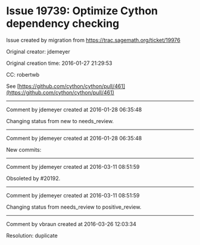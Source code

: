 # Issue 19739: Optimize Cython dependency checking

Issue created by migration from https://trac.sagemath.org/ticket/19976

Original creator: jdemeyer

Original creation time: 2016-01-27 21:29:53

CC:  robertwb

See [https://github.com/cython/cython/pull/461](https://github.com/cython/cython/pull/461)


---

Comment by jdemeyer created at 2016-01-28 06:35:48

Changing status from new to needs_review.


---

Comment by jdemeyer created at 2016-01-28 06:35:48

New commits:


---

Comment by jdemeyer created at 2016-03-11 08:51:59

Obsoleted by #20192.


---

Comment by jdemeyer created at 2016-03-11 08:51:59

Changing status from needs_review to positive_review.


---

Comment by vbraun created at 2016-03-26 12:03:34

Resolution: duplicate
